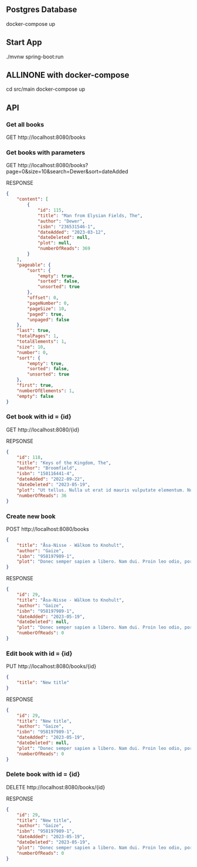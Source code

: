 
## Postgres Database
docker-compose up

## Start App
./mvnw spring-boot:run

## ALLINONE with docker-compose
cd src/main
docker-compose up

## API
### Get all books
GET http://localhost:8080/books

### Get books with parameters
GET http://localhost:8080/books?page=0&size=10&search=Dewer&sort=dateAdded

RESPONSE
```json
{
	"content": [
		{
			"id": 115,
			"title": "Man from Elysian Fields, The",
			"author": "Dewer",
			"isbn": "236531546-1",
			"dateAdded": "2023-03-12",
			"dateDeleted": null,
			"plot": null,
			"numberOfReads": 369
		}
	],
	"pageable": {
		"sort": {
			"empty": true,
			"sorted": false,
			"unsorted": true
		},
		"offset": 0,
		"pageNumber": 0,
		"pageSize": 10,
		"paged": true,
		"unpaged": false
	},
	"last": true,
	"totalPages": 1,
	"totalElements": 1,
	"size": 10,
	"number": 0,
	"sort": {
		"empty": true,
		"sorted": false,
		"unsorted": true
	},
	"first": true,
	"numberOfElements": 1,
	"empty": false
}
```

### Get book with id = {id}
GET http://localhost:8080/{id}

REPSONSE
```json
{
	"id": 118,
	"title": "Keys of the Kingdom, The",
	"author": "Broomfield",
	"isbn": "150116441-4",
	"dateAdded": "2022-09-22",
	"dateDeleted": "2023-05-19",
	"plot": "Ut tellus. Nulla ut erat id mauris vulputate elementum. Nullam varius. Nulla facilisi. Cras non velit nec nisi vulputate nonummy.",
	"numberOfReads": 36
}
```

### Create new book
POST http://localhost:8080/books
```json
{
	"title": "Åsa-Nisse - Wälkom to Knohult",
	"author": "Gaize",
	"isbn": "958197989-1",
	"plot": "Donec semper sapien a libero. Nam dui. Proin leo odio, porttitor id, consequat in, consequat ut, nulla. Sed accumsan felis. Ut at dolor quis odio consequat varius. Integer ac leo.",
}
```
RESPONSE
```json
{
	"id": 29,
	"title": "Åsa-Nisse - Wälkom to Knohult",
	"author": "Gaize",
	"isbn": "958197989-1",
	"dateAdded": "2023-05-19",
	"dateDeleted": null,
	"plot": "Donec semper sapien a libero. Nam dui. Proin leo odio, porttitor id, consequat in, consequat ut, nulla. Sed accumsan felis. Ut at dolor quis odio consequat varius. Integer ac leo.",
	"numberOfReads": 0
}
```

### Edit book with id = {id}
PUT http://localhost:8080/books/{id}
```json
{
	"title": "New title"
}
```
RESPONSE
```json
{
	"id": 29,
	"title": "New title",
	"author": "Gaize",
	"isbn": "958197989-1",
	"dateAdded": "2023-05-19",
	"dateDeleted": null,
	"plot": "Donec semper sapien a libero. Nam dui. Proin leo odio, porttitor id, consequat in, consequat ut, nulla. Sed accumsan felis. Ut at dolor quis odio consequat varius. Integer ac leo.",
	"numberOfReads": 0
}
```


### Delete book with id = {id}
DELETE http://localhost:8080/books/{id}

RESPONSE
```json
{
	"id": 29,
	"title": "New title",
	"author": "Gaize",
	"isbn": "958197989-1",
	"dateAdded": "2023-05-19",
	"dateDeleted": "2023-05-19",
	"plot": "Donec semper sapien a libero. Nam dui. Proin leo odio, porttitor id, consequat in, consequat ut, nulla. Sed accumsan felis. Ut at dolor quis odio consequat varius. Integer ac leo.",
	"numberOfReads": 0
}
```